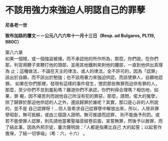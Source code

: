 # 不該用強力來強迫人明認自己的罪孽


**尼各老一世**

**致布加路的覆文－－公元八六六年十一月十三日（Resp. ad Bulgaros, PL119, 980C）**





第八六章	
如果一個賊，或一個強盜被捕，而不承認他的所作所為，那麼，你們說，在你們那，判官用鞭子來鞭打他的頭部，並用其他鐵刺來刺他的腰部，一直到他供出真理為
止；這種做法，不論在天主的律法，或人的律法，全不許可的，因為「認罪」該出於自願，而不該出於勉強；也不該用暴力來強迫供認，而該使罪人，自願地認罪。
如果在你們那裡，發現有這樣的事件發生，懲罰那些無罪而迫供有罪的人，那麼，至少你們不怠到羞恥嗎？難道你們不承認，你們判得合理嗎？相仿地，如果，罪
槴，因不堪苦刑而說他自己所沒有犯的罪惡，那麼，請問，偌大的冤孽，除了歸罪於那迫他供認的人之外，還該歸罪於誰呢？其實，那口是心非的人所說的，並不是
自己認罪呀！…但人皆希求自己從罪孽中解放出來，所以，人除非罪孽昭彰，無可抵賴，或由三個證人證明，無可推諉而認罪， 
則不能施予刑罰。或若不能使罪人認罪，則先請他當著聖福音經卷前面，宣誓無罪，然後予以赦罪，而了結此事，因為外邦宗徒，屢次聲明說：「人都是指著比自己
大的起誓；以起誓作擔保，了結一切爭端」（希：六，十六） 。

